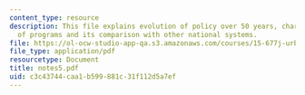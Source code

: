 ```yaml
---
content_type: resource
description: This file explains evolution of policy over 50 years, characteristics
  of programs and its comparison with other national systems.
file: https://ol-ocw-studio-app-qa.s3.amazonaws.com/courses/15-677j-urban-labor-markets-and-employment-policy-spring-2005/c3c43744caa1b599881c31f112d5a7ef_notes5.pdf
file_type: application/pdf
resourcetype: Document
title: notes5.pdf
uid: c3c43744-caa1-b599-881c-31f112d5a7ef
---
```

